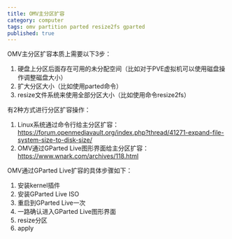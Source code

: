 ```yaml
---
title: OMV主分区扩容
category: computer
tags: omv partition parted resize2fs gparted
published: true
---
```

OMV主分区扩容本质上需要以下3步：
1. 硬盘上分区后面存在可用的未分配空间（比如对于PVE虚拟机可以使用磁盘操作调整磁盘大小）
1. 扩大分区大小（比如使用parted命令）
1. resize文件系统来使用全部分区大小（比如使用命令resize2fs）

有2种方式进行分区扩容操作：
1. Linux系统通过命令行给主分区扩容：https://forum.openmediavault.org/index.php?thread/41271-expand-file-system-size-to-disk-size/
1. OMV通过GParted Live图形界面给主分区扩容：https://www.wnark.com/archives/118.html


OMV通过GParted Live扩容的具体步骤如下：
1. 安装kernel插件
1. 安装GParted Live ISO
1. 重启到GParted Live一次
1. 一路确认进入GParted Live图形界面
1. resize分区
1. apply